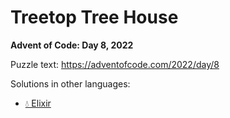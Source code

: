 # Treetop Tree House

**Advent of Code: Day 8, 2022**

Puzzle text: <https://adventofcode.com/2022/day/8>

Solutions in other languages:

- [💧 Elixir](../../../elixir/lib/2022/08_treetop_tree_house/README.md)
